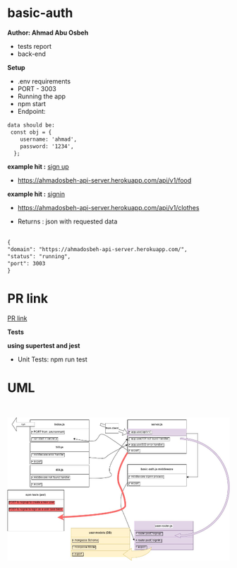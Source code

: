 # basic-auth

**Author: Ahmad Abu Osbeh**
<br>

- tests report
- back-end

**Setup**
<br>

- .env requirements
- PORT - 3003
- Running the app
- npm start
- Endpoint:

```
data should be:
 const obj = {
    username: 'ahmad',
    password: '1234',
  };

```

**example hit :**
[sign up](https://ahmadosbeh-api-server.herokuapp.com/api/v1/food)

- https://ahmadosbeh-api-server.herokuapp.com/api/v1/food

**example hit :**
[signin](https://ahmadosbeh-api-server.herokuapp.com/api/v1/clothes)

- https://ahmadosbeh-api-server.herokuapp.com/api/v1/clothes

- Returns : json with requested data

```

{
"domain": "https://ahmadosbeh-api-server.herokuapp.com/",
"status": "running",
"port": 3003
}

```

# PR link

[PR link](https://github.com/Ahmad-AbuOsbeh/api-server/pull/1)

**Tests**

**using supertest and jest**

- Unit Tests: npm run test

# UML

<br>

![UML-lab03](images/basic-auth.jpg)
